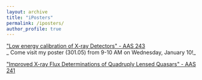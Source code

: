 ```yaml
---
layout: archive
title: "iPosters"
permalink: /iposters/
author_profile: true
---
```


["Low energy calibration of X-ray Detectors" - AAS 243](https://aas243-aas.ipostersessions.com/Default.aspx?s=3E-28-0C-BD-AB-E3-6F-D6-D9-01-22-CE-71-C3-A7-81)  
_ Come visit my poster (301.05) from 9-10 AM on Wednesday, January 10!_

["Improved X-ray Flux Determinations of Quadruply Lensed Quasars" - AAS 241](https://aas241-aas.ipostersessions.com/Default.aspx?s=7B-26-40-2F-04-A0-07-34-AA-72-A0-52-0E-5A-A2-D7)
